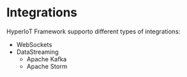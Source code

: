 # Integrations [](id=integrations)

HyperIoT Framework supporto different types of integrations:

* WebSockets
* DataStreaming
  * Apache Kafka
  * Apache Storm




